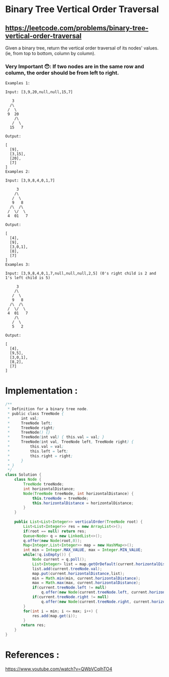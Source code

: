 # Binary Tree Vertical Order Traversal
## https://leetcode.com/problems/binary-tree-vertical-order-traversal

Given a binary tree, return the vertical order traversal of its nodes' values. (ie, from top to bottom, column by column).

### Very Important 😯: If two nodes are in the same row and column, the order should be from left to right.
```
Examples 1:

Input: [3,9,20,null,null,15,7]

   3
  /\
 /  \
 9  20
    /\
   /  \
  15   7 

Output:

[
  [9],
  [3,15],
  [20],
  [7]
]
Examples 2:

Input: [3,9,8,4,0,1,7]

     3
    /\
   /  \
   9   8
  /\  /\
 /  \/  \
 4  01   7 

Output:

[
  [4],
  [9],
  [3,0,1],
  [8],
  [7]
]
Examples 3:

Input: [3,9,8,4,0,1,7,null,null,null,2,5] (0's right child is 2 and 1's left child is 5)

     3
    /\
   /  \
   9   8
  /\  /\
 /  \/  \
 4  01   7
    /\
   /  \
   5   2

Output:

[
  [4],
  [9,5],
  [3,0,1],
  [8,2],
  [7]
]
```

# Implementation :
```java
/**
 * Definition for a binary tree node.
 * public class TreeNode {
 *     int val;
 *     TreeNode left;
 *     TreeNode right;
 *     TreeNode() {}
 *     TreeNode(int val) { this.val = val; }
 *     TreeNode(int val, TreeNode left, TreeNode right) {
 *         this.val = val;
 *         this.left = left;
 *         this.right = right;
 *     }
 * }
 */
class Solution {
    class Node {
        TreeNode treeNode;
        int horizontalDistance;
        Node(TreeNode treeNode, int horizontalDistance) {
            this.treeNode = treeNode;
            this.horizontalDistance = horizontalDistance;
        } 
    }
    
    public List<List<Integer>> verticalOrder(TreeNode root) {
        List<List<Integer>> res = new ArrayList<>();
        if(root == null) return res;
        Queue<Node> q = new LinkedList<>();
        q.offer(new Node(root,0));
        Map<Integer,List<Integer>> map = new HashMap<>();
        int min = Integer.MAX_VALUE, max = Integer.MIN_VALUE;
        while(!q.isEmpty()) {
            Node current = q.poll();
            List<Integer> list = map.getOrDefault(current.horizontalDistance, new ArrayList<Integer>());
            list.add(current.treeNode.val);
            map.put(current.horizontalDistance,list);
            min = Math.min(min, current.horizontalDistance);
            max = Math.max(max, current.horizontalDistance);
            if(current.treeNode.left != null)
                q.offer(new Node(current.treeNode.left, current.horizontalDistance - 1));
            if(current.treeNode.right != null)
                q.offer(new Node(current.treeNode.right, current.horizontalDistance + 1));
        }
        for(int i = min; i <= max; i++) {
            res.add(map.get(i));
        }
       return res; 
    }
}
```

# References :
https://www.youtube.com/watch?v=QWbVCqIhTO4

